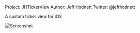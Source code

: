 Project: JHTickerView
Author: Jeff Hodnett
Twitter: @jeffhodnett

A custom ticker view for iOS

![Screenshot](https://raw2.github.com/jeffhodnett/JHTickerView/master/ticker.gif)

